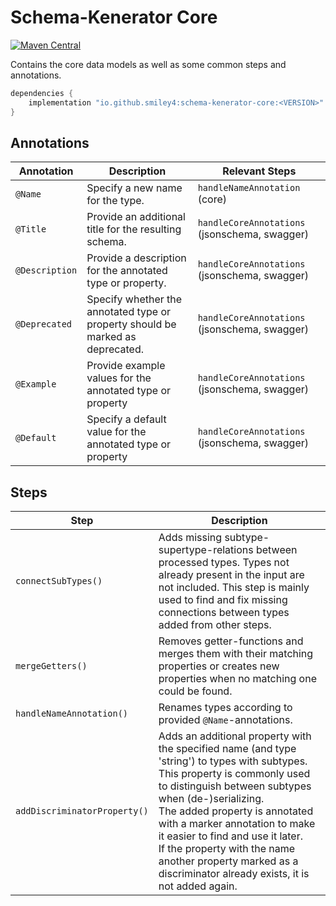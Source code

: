 # Schema-Kenerator Core

[![Maven Central](https://maven-badges.herokuapp.com/maven-central/io.github.smiley4/schema-kenerator-core/badge.svg)](https://maven-badges.herokuapp.com/maven-central/io.github.smiley4/schema-kenerator-core)

Contains the core data models as well as some common steps and annotations.

```kotlin
dependencies {
    implementation "io.github.smiley4:schema-kenerator-core:<VERSION>"
}
```

## Annotations

| Annotation     | Description                                                                    | Relevant Steps                                |
|----------------|--------------------------------------------------------------------------------|-----------------------------------------------|
| `@Name`        | Specify a new name for the type.                                               | `handleNameAnnotation` (core)                 |
| `@Title`       | Provide an additional title for the resulting schema.                          | `handleCoreAnnotations` (jsonschema, swagger) |
| `@Description` | Provide a description for the annotated type or property.                      | `handleCoreAnnotations` (jsonschema, swagger) |
| `@Deprecated`  | Specify whether the annotated type or property should be marked as deprecated. | `handleCoreAnnotations` (jsonschema, swagger) |
| `@Example`     | Provide example values for the annotated type or property                      | `handleCoreAnnotations` (jsonschema, swagger) |
| `@Default`     | Specify a default value for the annotated type or property                     | `handleCoreAnnotations` (jsonschema, swagger) |

## Steps

| Step                         | Description                                                                                                                                                                                                                                                                                                                                                                                                        |
|------------------------------|--------------------------------------------------------------------------------------------------------------------------------------------------------------------------------------------------------------------------------------------------------------------------------------------------------------------------------------------------------------------------------------------------------------------|
| `connectSubTypes()`          | Adds missing subtype-supertype-relations between processed types. Types not already present in the input are not included. This step is mainly used to find and fix missing connections between types added from other steps.                                                                                                                                                                                      |
| `mergeGetters()`             | Removes getter-functions and merges them with their matching properties or creates new properties when no matching one could be found.                                                                                                                                                                                                                                                                             |
| `handleNameAnnotation()`     | Renames types according to provided `@Name`-annotations.                                                                                                                                                                                                                                                                                                                                                           |
| `addDiscriminatorProperty()` | Adds an additional property with the specified name (and type 'string') to types with subtypes. This property is commonly used to distinguish between subtypes when (de-)serializing.<br/>The added property is annotated with a marker annotation to make it easier to find and use it later.<br/>If the property with the name another property marked as a discriminator already exists, it is not added again. |
